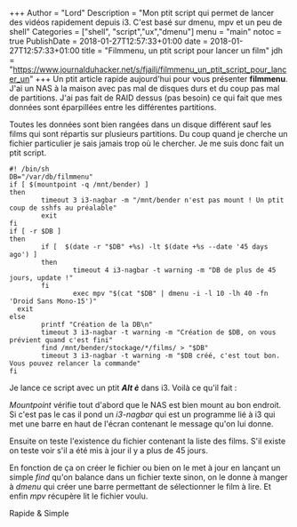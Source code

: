 +++
Author = "Lord"
Description = "Mon ptit script qui permet de lancer des vidéos rapidement depuis i3. C'est basé sur dmenu, mpv et un peu de shell"
Categories = ["shell", "script","ux","dmenu"]
menu = "main"
notoc = true
PublishDate = 2018-01-27T12:57:33+01:00
date = 2018-01-27T12:57:33+01:00
title = "Filmmenu, un ptit script pour lancer un film"
jdh = "https://www.journalduhacker.net/s/fjailj/filmmenu_un_ptit_script_pour_lancer_un"
+++
Un ptit article rapide aujourd'hui pour vous présenter **filmmenu**. J'ai un NAS à la maison avec pas mal de disques durs et du coup pas mal de partitions. J'ai pas fait de RAID dessus (pas besoin) ce qui fait que mes données sont éparpillées entre les différentes partitions.

Toutes les données sont bien rangées dans un disque différent sauf les films qui sont répartis sur plusieurs partitions. Du coup quand je cherche un fichier particulier je sais jamais trop où le chercher. Je me suis donc fait un ptit script.

	#! /bin/sh
	DB="/var/db/filmmenu"
	if [ $(mountpoint -q /mnt/bender) ]
	then
	        timeout 3 i3-nagbar -m "/mnt/bender n'est pas mount ! Un ptit coup de sshfs au préalable"
	        exit
	fi
	if [ -r $DB ]
	then
	        if [  $(date -r "$DB" +%s) -lt $(date +%s --date '45 days ago') ]
	        then
	                timeout 4 i3-nagbar -t warning -m "DB de plus de 45 jours, update !"
	        fi
	                exec mpv "$(cat "$DB" | dmenu -i -l 10 -lh 40 -fn 'Droid Sans Mono-15')"
	  exit
	else
	        printf "Création de la DB\n"
	        timeout 3 i3-nagbar -t warning -m "Création de $DB, on vous prévient quand c'est fini"
	        find /mnt/bender/stockage/*/films/ > "$DB"
	        timeout 3 i3-nagbar -t warning -m "$DB créé, c'est tout bon. Vous pouvez relancer la commande"
	fi

Je lance ce script avec un ptit ***Alt è*** dans i3. Voilà ce qu'il fait :

*Mountpoint* vérifie tout d'abord que le NAS est bien mount au bon endroit. Si c'est pas le cas il pond un *i3-nagbar* qui est un programme lié à i3 qui met une barre en haut de l'écran contenant le message qu'on lui donne.

Ensuite on teste l'existence du fichier contenant la liste des films. S'il existe on teste voir s'il a été mis à jour il y a plus de 45 jours.

En fonction de ça on créer le fichier ou bien on le met à jour en lançant un simple *find* qu'on balance dans un fichier texte sinon, on le donne à manger à *dmenu* qui créer une barre permettant de sélectionner le film à lire. Et enfin *mpv* récupère lit le fichier voulu.

Rapide & Simple
